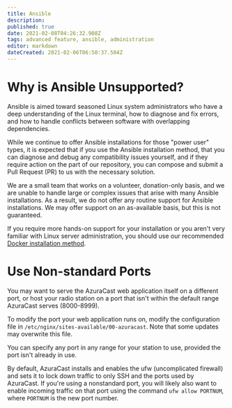 ```yaml
---
title: Ansible
description: 
published: true
date: 2021-02-08T04:26:32.908Z
tags: advanced feature, ansible, administration
editor: markdown
dateCreated: 2021-02-06T06:50:37.504Z
---
```


# Why is Ansible Unsupported?

Ansible is aimed toward seasoned Linux system administrators who have a deep understanding of the Linux terminal, how to diagnose and fix errors, and how to handle conflicts between software with overlapping dependencies.

While we continue to offer Ansible installations for those "power user" types, it is expected that if you use the Ansible installation method, that you can diagnose and debug any compatibility issues yourself, and if they require action on the part of our repository, you can compose and submit a Pull Request (PR) to us with the necessary solution.

We are a small team that works on a volunteer, donation-only basis, and we are unable to handle large or complex issues that arise with many Ansible installations. As a result, we do not offer any routine support for Ansible installations. We may offer support on an as-available basis, but this is not guaranteed.

If you require more hands-on support for your installation or you aren't very familiar with Linux server administration, you should use our recommended [Docker installation method](/en/getting-started/installation/docker).

# Use Non-standard Ports

You may want to serve the AzuraCast web application itself on a different port, or host your radio station on a port that 
isn't within the default range AzuraCast serves (8000-8999).

To modify the port your web application runs on, modify the configuration file in `/etc/nginx/sites-available/00-azuracast`.
Note that some updates may overwrite this file.

You can specify any port in any range for your station to use, provided the port isn't already in use.

By default, AzuraCast installs and enables the ufw (uncomplicated firewall) and sets it to lock down traffic to only SSH 
and the ports used by AzuraCast. If you're using a nonstandard port, you will likely also want to enable incoming traffic
on that port using the command `ufw allow PORTNUM`, where `PORTNUM` is the new port number.	